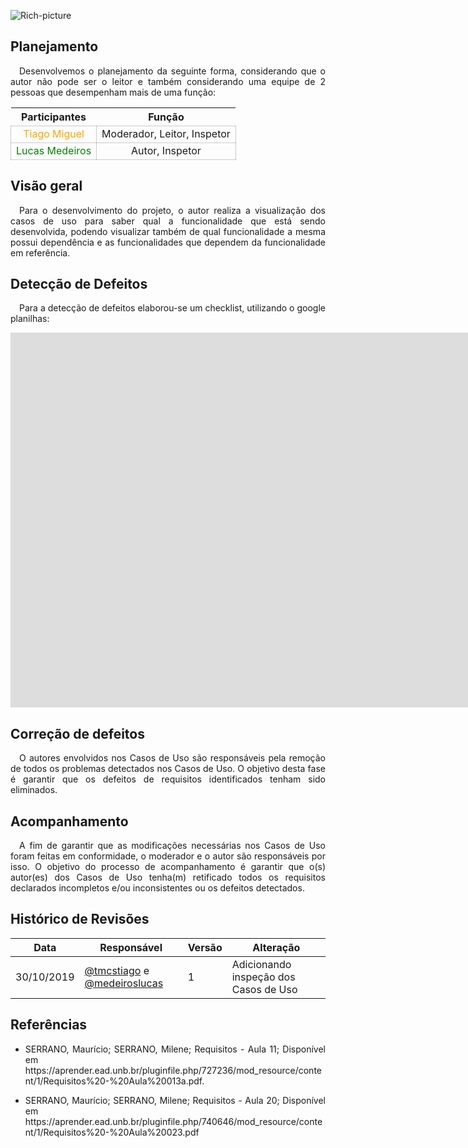 ![Rich-picture](../../../img/sherlock.png)

## **Planejamento**
<p align="justify">&emsp;Desenvolvemos o planejamento da seguinte forma, considerando que o autor não pode ser o leitor e também considerando uma equipe de 2 pessoas que desempenham mais de uma função:</p>

<table>
    <thead>
        <tr>
            <th>Participantes</th>
            <th>Função</th>
        </tr>
    </thead>
    <tbody >
        <tr>
            <td style="vertical-align: middle;text-align:center;border: 0.5px solid rgba(0,0,0,0.2);"><span style="color:orange">Tiago Miguel</span></td>
            <td style="vertical-align: middle;text-align:center;border: 0.5px solid rgba(0,0,0,0.2);">Moderador, Leitor, Inspetor</td>
        </tr>
        <tr>
            <td style="vertical-align: middle;text-align:center;border: 0.5px solid rgba(0,0,0,0.2);"><span style="color:green">Lucas Medeiros</span></td>
            <td style="vertical-align: middle;text-align:center;border: 0.5px solid rgba(0,0,0,0.2);">Autor, Inspetor</td>
        </tr>            
    </tbody>
</table>


## **Visão geral**
<p align="justify">&emsp;Para o desenvolvimento do projeto, o autor realiza a visualização dos casos de uso para saber qual a funcionalidade que está sendo desenvolvida, podendo visualizar também de qual funcionalidade a mesma possui dependência e as funcionalidades que dependem da funcionalidade em referência.</p> 

## **Detecção de Defeitos**
<p align="justify">&emsp;Para a detecção de defeitos elaborou-se um checklist, utilizando o google planilhas:</p>

<p align="center">
    <iframe src="https://docs.google.com/spreadsheets/d/e/2PACX-1vTwRf_pbm3NTCOeMxO9MveLrb40CODGf-oYpJZSe-tTmSTx1oNTzIffXZ5UiQiweOHvmCFB_lzGABjd/pubhtml?gid=0&amp;single=true&amp;widget=true&amp;headers=false" frameborder="0" width="3000" height="600" allowfullscreen="true"e mozallowfullscreen="tru" webkitallowfullscreen="true">
    </iframe>
</p>

## **Correção de defeitos**
<p align="justify">&emsp;O autores envolvidos nos Casos de Uso são responsáveis pela remoção de todos os problemas detectados nos Casos de Uso. O objetivo desta fase é garantir que os defeitos de requisitos identificados tenham sido eliminados.</p>

## **Acompanhamento**
<p align="justify">&emsp;A fim de garantir que as modificações necessárias nos Casos de Uso foram feitas em conformidade, o moderador e o autor são responsáveis por isso. O objetivo do processo de acompanhamento é garantir que o(s) autor(es) dos Casos de Uso tenha(m) retificado todos os requisitos declarados incompletos e/ou inconsistentes ou os defeitos detectados.</p>

## **Histórico de Revisões**

| Data       | Responsável                                        | Versão | Alteração                                                                            |
| ---------- | -------------------------------------------------- | ------ | ------------------------------------------------------------------------------------ |
| 30/10/2019 | [@tmcstiago](https://github.com/tmcstiago) e [@medeiroslucas](https://github.com/medeiroslucas) | 1      | Adicionando inspeção dos Casos de Uso|

## **Referências**
 * <p align="justify">SERRANO, Maurício; SERRANO, Milene; Requisitos - Aula 11; Disponível em https://aprender.ead.unb.br/pluginfile.php/727236/mod_resource/content/1/Requisitos%20-%20Aula%20013a.pdf.</p>
* <p align="justify">SERRANO, Maurício; SERRANO, Milene; Requisitos - Aula 20; Disponível em https://aprender.ead.unb.br/pluginfile.php/740646/mod_resource/content/1/Requisitos%20-%20Aula%20023.pdf</p>